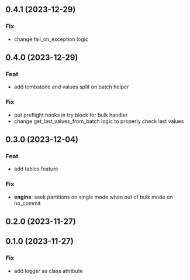## 0.4.1 (2023-12-29)

### Fix

- change fail_on_exception logic

## 0.4.0 (2023-12-29)

### Feat

- add tombstone and values split on batch helper

### Fix

- put preflight hooks in try block for bulk handler
- change get_last_values_from_batch logic to properly check last values

## 0.3.0 (2023-12-04)

### Feat

- add tables feature

### Fix

- **engine**: seek partitions on single mode when out of bulk mode on no_commit

## 0.2.0 (2023-11-27)

## 0.1.0 (2023-11-27)

### Fix

- add logger as class attribute
